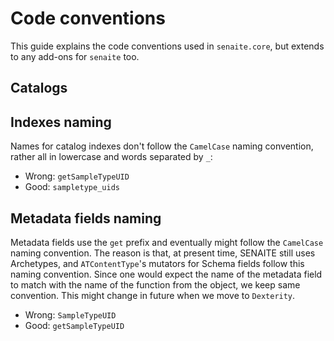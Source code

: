 # Code conventions

This guide explains the code conventions used in `senaite.core`, but extends to
any add-ons for `senaite` too.

## Catalogs

## Indexes naming

Names for catalog indexes don't follow the `CamelCase` naming convention, rather
all in lowercase and words separated by `_`:

- Wrong: `getSampleTypeUID`
- Good: `sampletype_uids`

## Metadata fields naming

Metadata fields use the `get` prefix and eventually might follow the `CamelCase`
naming convention. The reason is that, at present time, SENAITE still uses 
Archetypes, and `ATContentType`'s mutators for Schema fields follow this naming
convention. Since one would expect the name of the metadata field to match
with the name of the function from the object, we keep same convention. This
might change in future when we move to `Dexterity`.

- Wrong: `SampleTypeUID`
- Good: `getSampleTypeUID`

